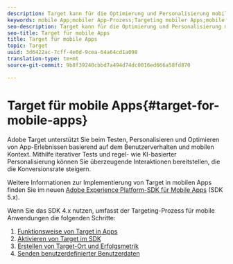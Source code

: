 ```yaml
---
description: Target kann für die Optimierung und Personalisierung mobiler Apps verwendet werden.
keywords: mobile App;mobiler App-Prozess;Targeting mobiler Apps;mobile Target-Standorte; Erfolgsmetriken für mobile Apps
seo-description: Target kann für die Optimierung und Personalisierung mobiler Apps verwendet werden.
seo-title: Target für mobile Apps
title: Target für mobile Apps
topic: Target
uuid: 3d6422ac-7cff-4e0d-9cea-64a64cd1a098
translation-type: tm+mt
source-git-commit: 9b8f39240cbbd7a494d74dc0016ed666a58fd870

---
```



# Target für mobile Apps{#target-for-mobile-apps}

Adobe Target unterstützt Sie beim Testen, Personalisieren und Optimieren von App-Erlebnissen basierend auf dem Benutzerverhalten und mobilen Kontext. Mithilfe iterativer Tests und regel- wie KI-basierter Personalisierung können Sie überzeugende Interaktionen bereitstellen, die die Konversionsrate steigern.

Weitere Informationen zur Implementierung von Target in mobilen Apps finden Sie im neuen [Adobe Experience Platform-SDK für Mobile Apps](https://aep-sdks.gitbook.io/docs/using-mobile-extensions/adobe-target) (SDK 5.x).

Wenn Sie das SDK 4.x nutzen, umfasst der Targeting-Prozess für mobile Anwendungen die folgenden Schritte:

1. [Funktionsweise von Target in Apps](/help/c-target-mobile-app/mobile-how-target-works-mobile-apps.md)
1. [Aktivieren von Target im SDK](/help/c-target-mobile-app/mobile-enable-target-in-sdk.md)
1. [Erstellen von Target-Ort und Erfolgsmetrik](/help/c-target-mobile-app/mobile-create-location-and-metric.md)
1. [Senden benutzerdefinierter Benutzerdaten](/help/c-target-mobile-app/mobile-custom-user-data.md)